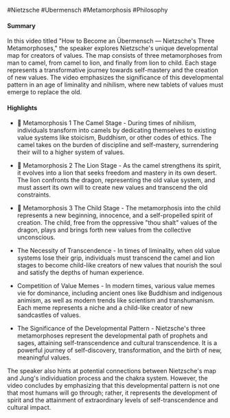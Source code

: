 #Nietzsche #Ubermensch #Metamorphosis #Philosophy 
#### Summary
In this video titled "How to Become an Übermensch — Nietzsche's Three Metamorphoses," the speaker explores Nietzsche's unique developmental map for creators of values. The map consists of three metamorphoses from man to camel, from camel to lion, and finally from lion to child. Each stage represents a transformative journey towards self-mastery and the creation of new values. The video emphasizes the significance of this developmental pattern in an age of liminality and nihilism, where new tablets of values must emerge to replace the old.

#### Highlights
- 🐪 Metamorphosis 1 The Camel Stage - During times of nihilism, individuals transform into camels by dedicating themselves to existing value systems like stoicism, Buddhism, or other codes of ethics. The camel takes on the burden of discipline and self-mastery, surrendering their will to a higher system of values.
- 🦁 Metamorphosis 2 The Lion Stage - As the camel strengthens its spirit, it evolves into a lion that seeks freedom and mastery in its own desert. The lion confronts the dragon, representing the old value system, and must assert its own will to create new values and transcend the old constraints.
- 👶 Metamorphosis 3 The Child Stage - The metamorphosis into the child represents a new beginning, innocence, and a self-propelled spirit of creation. The child, free from the oppressive "thou shalt" values of the dragon, plays and brings forth new values from the collective unconscious.

- The Necessity of Transcendence - In times of liminality, when old value systems lose their grip, individuals must transcend the camel and lion stages to become child-like creators of new values that nourish the soul and satisfy the depths of human experience.
- Competition of Value Memes - In modern times, various value memes vie for dominance, including ancient ones like Buddhism and indigenous animism, as well as modern trends like scientism and transhumanism. Each meme represents a niche and a child-like creator of new sandcastles of values.
- The Significance of the Developmental Pattern - Nietzsche's three metamorphoses represent the developmental path of prophets and sages, attaining self-transcendence and cultural transcendence. It is a powerful journey of self-discovery, transformation, and the birth of new, meaningful values.

The speaker also hints at potential connections between Nietzsche's map and Jung's individuation process and the chakra system. However, the video concludes by emphasizing that this developmental pattern is not one that most humans will go through; rather, it represents the development of spirit and the attainment of extraordinary levels of self-transcendence and cultural impact.